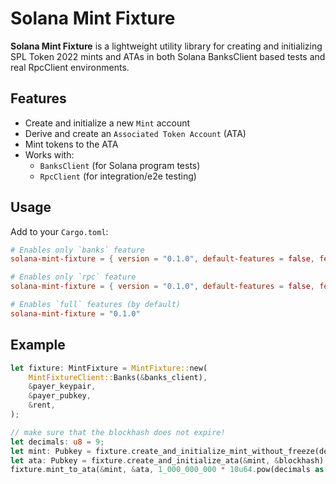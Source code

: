 # Solana Mint Fixture

**Solana Mint Fixture** is a lightweight utility library for creating and initializing SPL Token 2022 mints and ATAs in both Solana BanksClient based tests and real RpcClient environments.

## Features

- Create and initialize a new `Mint` account
- Derive and create an `Associated Token Account` (ATA)
- Mint tokens to the ATA
- Works with:
  - `BanksClient` (for Solana program tests)
  - `RpcClient`   (for integration/e2e testing)

## Usage

Add to your `Cargo.toml`:

```toml
# Enables only `banks` feature
solana-mint-fixture = { version = "0.1.0", default-features = false, features = ["banks"] }

# Enables only `rpc` feature
solana-mint-fixture = { version = "0.1.0", default-features = false, features = ["rpc"] }

# Enables `full` features (by default)
solana-mint-fixture = "0.1.0"
```

## Example
```rust
let fixture: MintFixture = MintFixture::new(
    MintFixtureClient::Banks(&banks_client),
    &payer_keypair,
    &payer_pubkey,
    &rent,
);

// make sure that the blockhash does not expire!
let decimals: u8 = 9;
let mint: Pubkey = fixture.create_and_initialize_mint_without_freeze(decimals, &blockhash).await?;
let ata: Pubkey = fixture.create_and_initialize_ata(&mint, &blockhash).await?;
fixture.mint_to_ata(&mint, &ata, 1_000_000_000 * 10u64.pow(decimals as u32), &blockhash).await?;
```